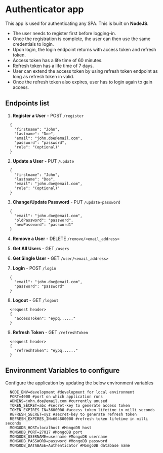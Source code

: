 # Authenticator app

This app is used for authenticating any SPA. This is built on **NodeJS**.

- The user needs to register first before logging-in.
- Once the registration is complete, the user can then use the same credentials to login.
- Upon login, the login endpoint returns with access token and refresh token.
- Access token has a life time of 60 minutes.
- Refresh token has a life time of 7 days.
- User can extend the access token by using refresh token endpoint as long as refresh token in valid.
- Once the refresh token also expires, user has to login again to gain access.

## Endpoints list

1. **Register a User** - POST `/register`

```
  {
    "firstname": "John",
    "lastname": "Doe",
    "email": "john.doe@email.com",
    "password": "password",
    "role": "(optional)"
  }
```

2. **Update a User** - PUT `/update`

```
  {
    "firstname": "John",
    "lastname": "Doe",
    "email": "john.doe@email.com",
    "role": "(optional)"
  }
```

3. **Change/Update Password** - PUT `/update-password`

```
  {
    "email": "john.doe@email.com",
    "oldPassword": "password",
    "newPassword": "password1"
  }
```

4. **Remove a User** - DELETE `/remove/<email_address>`

5. **Get All Users** - GET `/users`

6. **Get Single User** - GET `/user/<email_address>`

7. **Login** - POST `/login`

```
  {
    "email": "john.doe@email.com",
    "password": "password"
  }
```

8. **Logout** - GET `/logout`

```
  <request header>
  {
    "accessToken": "eypq......"
  }
```

9. **Refresh Token** - GET `/refreshToken`

```
  <request header>
  {
    "refreshToken": "eypq......"
  }
```

## Environment Variables to configure

Configure the application by updating the below environment variables

```
  NODE_ENV=development #development for local environment
  PORT=4000 #port on which application runs
  ADMINS=john.doe@email.com #currently unused
  TOKEN_SECRET=abc #secret-key to generate access token
  TOKEN_EXPIRES_IN=3600000 #access token lifetime in milli seconds
  REFRESH_SECRET=xyz #secret-key to generate refresh token
  REFRESH_EXPIRES_IN=604800000 #refresh token lifetime in milli seconds
  MONGODB_HOST=localhost #MongoDB host
  MONGODB_PORT=27017 #MongoDB port
  MONGODB_USERNAME=username #MongoDB username
  MONGODB_PASSWORD=password #MongoDB password
  MONGODB_DATABASE=Authenticator #MongoDB database name
```
